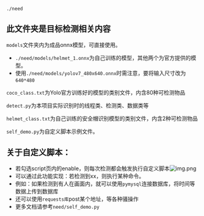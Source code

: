 `./need`

## 此文件夹是目标检测相关内容

`models`文件夹内为成品onnx模型，可直接使用。
* `./need/models/helmet_1.onnx`为自己训练的模型，其他两个为官方提供的模型。
* 使用`./need/models/yolov7_480x640.onnx`时需注意，要将输入尺寸改为`640*480`

`coco_class.txt`为Yolo官方训练好的模型的类别文件，内含80种可检测物品

`detect.py`为本项目实际识别时的线程类、检测类、数据类等

`helmet_class.txt`为自己训练的安全帽识别模型的类别文件，内含2种可检测物品

`self_demo.py`为自定义脚本示例文件。


## 关于自定义脚本：
* 若勾选script页内的enable，则每次检测都会触发执行自定义脚本![img.png](https://img-blog.csdnimg.cn/88111b352a864e72860229a0e42097ee.png#pic_center)
* 可以通过此功能实现：若检测到xx，则执行某种命令。
* 例如：如果检测到有人在画面内，就可以使用`pymysql`连接数据库，将时间等数据上传到数据库
* 还可以使用`requests库`post某个地址，等各种骚操作
* 更多文档请参考`need/self_demo.py`